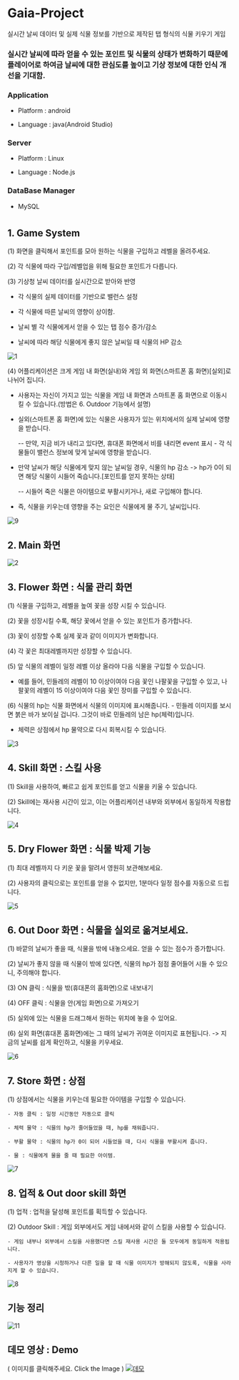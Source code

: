 # Gaia-Project
실시간 날씨 데이터 및 실제 식물 정보를 기반으로 제작된 탭 형식의 식물 키우기 게임

### 실시간 날씨에 따라 얻을 수 있는 포인트 및 식물의 상태가 변화하기 때문에 플레이어로 하여금 날씨에 대한 관심도를 높이고 기상 정보에 대한 인식 개선을 기대함.

### Application   
  - Platform : android

  - Language : java(Android Studio)
  
### Server 
  - Platform : Linux
  
  - Language : Node.js

### DataBase Manager
  - MySQL

#
##
## 1. Game System

(1) 화면을 클릭해서 포인트를 모아 원하는 식물을 구입하고 레벨을 올려주세요.

(2) 각 식물에 따라 구입/레벨업을 위해 필요한 포인트가 다릅니다.

(3) 기상청 날씨 데이터를 실시간으로 받아와 반영

  - 각 식물의 실제 데이터를 기반으로 밸런스 설정
  
  - 각 식물에 따른 날씨의 영향이 상이함.
  
  - 날씨 별 각 식물에게서 얻을 수 있는 탭 점수 증가/감소
  
  - 날씨에 따라 해당 식물에게 좋지 않은 날씨일 때 식물의 HP 감소
  
![1](https://user-images.githubusercontent.com/22411296/61605696-ab86af00-ac81-11e9-8bc1-eaf0fcb17faa.JPG)

(4) 어플리케이션은 크게 게임 내 화면(실내)와 게임 외 화면(스마트폰 홈 화면)[실외]로 나뉘어 집니다.

  - 사용자는 자신이 가지고 있는 식물을 게임 내 화면과 스마트폰 홈 화면으로 이동시킬 수 있습니다.(방법은 6. Outdoor 기능에서 설명)
  
  - 실외(스마트폰 홈 화면)에 있는 식물은 사용자가 있는 위치에서의 실제 날씨에 영향을 받습니다.
  
      -- 만약, 지금 비가 내리고 있다면, 휴대폰 화면에서 비를 내리면 event 표시 - 각 식물들이 밸런스 정보에 맞게 날씨에 영향을 받습니다.

  - 만약 날씨가 해당 식물에게 맞지 않는 날씨일 경우, 식물의 hp 감소 -> hp가 0이 되면 해당 식물이 시들어 죽습니다.[포인트를 얻지 못하는 상태]
  
      -- 시들어 죽은 식물은 아이템으로 부활시키거나, 새로 구입해야 합니다.
        
  - 즉, 식물을 키우는데 영향을 주는 요인은 식물에게 물 주기, 날씨입니다.
  
![9](https://user-images.githubusercontent.com/22411296/61606268-62842a00-ac84-11e9-9caa-edd602bb58ac.JPG)

## 2. Main 화면
![2](https://user-images.githubusercontent.com/22411296/61606075-885cff00-ac83-11e9-8a68-3bb31f4f14da.JPG)

## 3. Flower 화면 : 식물 관리 화면
(1) 식물을 구입하고, 레벨을 높여 꽃을 성장 시킬 수 있습니다.

(2) 꽃을 성장시킬 수록, 해당 꽃에서 얻을 수 있는 포인트가 증가합나다.

(3) 꽃이 성장할 수록 실제 꽃과 같이 이미지가 변화합니다.

(4) 각 꽃은 최대레벨까지만 성장할 수 있습니다.

(5) 앞 식물의 레벨이 일정 레벨 이상 올라야 다음 식물을 구입할 수 있습니다.

  - 예를 들어, 민들레의 레벨이 10 이상이여야 다음 꽃인 나팔꽃을 구입할 수 있고, 나팔꽃의 레벨이 15 이상이여야 다음 꽃인 장미를 구입할 수 있습니다.
  
(6) 식물의 hp는 식물 화면에서 식물의 이미지에 표시해줍니다. - 민들레 이미지를 보시면 붉은 바가 보이실 겁니다. 그것이 바로 민들레의 남은 hp(체력)입니다.
  
  - 체력은 상점에서 hp 물약으로 다시 회복시킬 수 있습니다.

![3](https://user-images.githubusercontent.com/22411296/61606163-eb4e9600-ac83-11e9-8a38-776407e61ed9.JPG)

## 4. Skill 화면 : 스킬 사용
(1) Skill을 사용하여, 빠르고 쉽게 포인트를 얻고 식물을 키울 수 있습니다.

(2) Skill에는 재사용 시간이 있고, 이는 어플리케이션 내부와 외부에서 동일하게 작용합니다.

![4](https://user-images.githubusercontent.com/22411296/61606487-8c8a1c00-ac85-11e9-974a-6593581b7c7a.JPG)

## 5. Dry Flower 화면 : 식물 박제 기능
(1) 최대 레벨까지 다 키운 꽃을 말려서 영원히 보관해보세요.

(2) 사용자의 클릭으로는 포인트를 얻을 수 없지만, 1분마다 일정 점수를 자동으로 드립니다.

![5](https://user-images.githubusercontent.com/22411296/61606695-89dbf680-ac86-11e9-9fd1-362530b6f230.JPG)

## 6. Out Door 화면 : 식물을 실외로 옮겨보세요.
(1) 바깥의 날씨가 좋을 때, 식물을 밖에 내놓으세요. 얻을 수 있는 점수가 증가합니다.

(2) 날씨가 좋지 않을 때 식물이 밖에 있다면, 식물의 hp가 점점 줄어들어 시들 수 있으니, 주의해야 합니다.

(3) ON 클릭 : 식물을 밖(휴대폰의 홈화면)으로 내보내기

(4) OFF 클릭 : 식물을 안(게임 화면)으로 가져오기

(5) 실외에 있는 식물을 드래그해서 원하는 위치에 놓을 수 있어요.

(6) 실외 화면(휴대폰 홈화면)에는 그 때의 날씨가 귀여운 이미지로 표현됩니다. -> 지금의 날씨를 쉽게 확인하고, 식물을 키우세요.

![6](https://user-images.githubusercontent.com/22411296/61606815-0a025c00-ac87-11e9-8863-ee596405ff07.JPG)

## 7. Store 화면 : 상점
(1) 상점에서는 식물을 키우는데 필요한 아이템을 구입할 수 있습니다.

    - 자동 클릭 : 일정 시간동안 자동으로 클릭
    
    - 체력 물약 : 식믈의 hp가 줄어들었을 때, hp를 채워줍니다.
    
    - 부활 물약 : 식물의 hp가 0이 되어 시들었을 때, 다시 식물을 부활시켜 줍니다.
    
    - 물 : 식물에게 물을 줄 때 필요한 아이템.
    
![7](https://user-images.githubusercontent.com/22411296/61606887-55b50580-ac87-11e9-9d3e-a37f2afc18a7.JPG)

## 8. 업적 & Out door skill 화면
(1) 업적 : 업적을 달성해 포인트를 획득할 수 있습니다.

(2) Outdoor Skill : 게임 외부에서도 게임 내에서와 같이 스킬을 사용할 수 있습니다.

    - 게임 내부나 외부에서 스킬을 사용했다면 스킬 재사용 시간은 둘 모두에게 동일하게 적용됩니다.
    
    - 사용자가 영상을 시청하거나 다른 일을 할 때 식물 이미지가 방해되지 않도록, 식물을 사라지게 할 수 있습니다.
    
 ![8](https://user-images.githubusercontent.com/22411296/61607022-e390f080-ac87-11e9-9346-73061fd0a891.JPG)
 
 ## 기능 정리
 ![11](https://user-images.githubusercontent.com/22411296/61607086-19ce7000-ac88-11e9-8413-5b027fb81bbb.JPG)
 
 ## 데모 영상 : Demo
( 이미지를 클릭해주세요. Click the Image )
[![데모](https://user-images.githubusercontent.com/22411296/61608020-281e8b00-ac8c-11e9-9632-058c982bc512.JPG)](https://www.youtube.com/watch?v=OxtukQNEpLg&t=1s)
